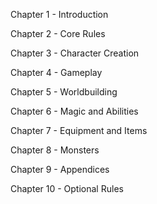 Chapter 1 - Introduction

Chapter 2 - Core Rules

Chapter 3 - Character Creation

Chapter 4 - Gameplay

Chapter 5 - Worldbuilding

Chapter 6 - Magic and Abilities

Chapter 7 - Equipment and Items

Chapter 8 - Monsters

Chapter 9 - Appendices

Chapter 10 - Optional Rules